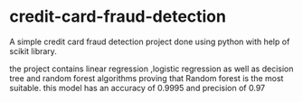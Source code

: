 # credit-card-fraud-detection
A simple credit card fraud detection project done using python with help of scikit library.


the project contains linear regression ,logistic regression as well as decision tree and random forest algorithms proving that Random forest is the most suitable. 
this model has an accuracy of 0.9995 and precision of 0.97
